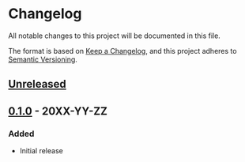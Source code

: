 # Changelog

All notable changes to this project will be documented in this file.

The format is based on
[Keep a Changelog](https://keepachangelog.com/en/1.0.0/),
and this project adheres to
[Semantic Versioning](https://semver.org/spec/v2.0.0.html).

## [Unreleased]

## [0.1.0] - 20XX-YY-ZZ

### Added

-   Initial release

[Unreleased]: https://github.com/terraform-google-modules/terraform-google-cicd/compare/v0.1.0...HEAD
[0.1.0]: https://github.com/terraform-google-modules/terraform-google-cicd/releases/tag/v0.1.0
